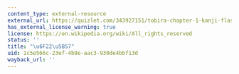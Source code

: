 ```yaml
---
content_type: external-resource
external_url: https://quizlet.com/343927151/tobira-chapter-1-kanji-flash-cards/
has_external_license_warning: true
license: https://en.wikipedia.org/wiki/All_rights_reserved
status: ''
title: "\u6F22\u5B57"
uid: 1c5e566c-23ef-4b9e-aac3-930de4bbf13d
wayback_url: ''
---
```

